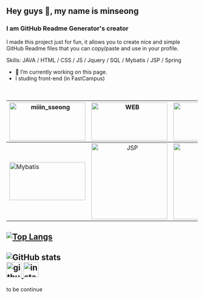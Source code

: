 ## Hey guys 👋, my name is minseong
### I am GitHub Readme Generator's creator

I made this project just for fun, it allows you to create nice and simple GitHub Readme files that you can copy/paste and use in your profile.

Skills: JAVA / HTML  / CSS / JS / Jquery / SQL / Mybatis / JSP / Spring

- 🔭 I’m currently working on this page. 
- I studing front-end (in FastCampus)
<br><br><br>

[<img alt="miiin_sseong" src="https://ryulth.com/assets//img/Java-logo.png" width="200" height="100">](https://github.com/alstjd0051/JAVA) | [<img alt="WEB" src="https://fiverr-res.cloudinary.com/images/t_main1,q_auto,f_auto,q_auto,f_auto/gigs/116550465/original/0fbd11ff09a130dda503c44e00d46cd20ea50589/do-any-coding-in-html-javascript-jquery.png" width="200" height="100">](https://github.com/alstjd0051/WEB_KH) | [<img alt="SQL" src="https://media.vlpt.us/images/ghd64845/post/05309814-d0d0-45f4-b685-54308695e7a2/SQL.png" width="200" height="100" >](https://github.com/alstjd0051/SQL/tree/master/oracle_workspace)
---|:---:|---:
[<img alt="Mybatis" src="https://media.vlpt.us/images/eesiwoo/post/5bb2a71b-0692-43b0-b638-a4337975d203/mybatis-superbird-small.png" width="200" height="100">](https://github.com/alstjd0051/web_sever_worspace/tree/main/maven-mybatis) | [<img alt="JSP" src="https://miro.medium.com/max/630/1*zKnKunxf74dpaMMtcKrB9g.png" width="200">](https://github.com/alstjd0051/web_sever_worspace) | [<img alt="spring" src="https://encrypted-tbn0.gstatic.com/images?q=tbn:ANd9GcRWRgauCGmj5swudU_5YcZ2Bn6yfr6bpYM4ig&usqp=CAU" width="200">](https://github.com/alstjd0051/KH_Spring)



[![Top Langs](https://github-readme-stats.vercel.app/api/top-langs/?username=alstjd0051)](https://github.com/alstjd0051) 
----------------------------------------------------------------------------------------------------------------------------------------------------------------

![GitHub stats](https://github-readme-stats.vercel.app/api?username=alstjd0051&show_icons=true)  
[<img src='https://cdn.jsdelivr.net/npm/simple-icons@3.0.1/icons/github.svg' alt='github' height='40' background-color: e9ebef> ](https://github.com/alstjd0051)  [<img src='https://cdn.jsdelivr.net/npm/simple-icons@3.0.1/icons/instagram.svg' alt='instagram' height='40'>](https://www.instagram.com/miiin_sseong/)  
----------------------------------------------------------------------------------------------------------------------------------------------------------------

to be continue
